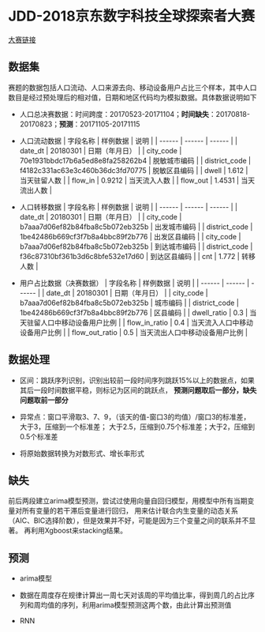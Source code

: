 # JDD-2018京东数字科技全球探索者大赛
[大赛链接](https://jdder.jd.com/index/jddDetail?matchId=3dca1a91ad2a4a6da201f125ede9601a)
## 数据集
赛题的数据包括人口流动、人口来源去向、移动设备用户占比三个样本，其中人口数目是经过预处理后的相对值，日期和地区代码均为模拟数据。具体数据说明如下


- 人口总决赛数据：时间跨度：20170523-20171104；**时间缺失**：20170818-20170823；**预测**：20171105-20171115

- 人口流动数据
| 字段名称 | 	样例数据 | 说明 |
| ------ | ------ | ------ |
| date_dt | 20180301 | 日期（年月日） |
| city_code | 70e1931bbdc17b6a5ed8e8fa258262b4 | 脱敏城市编码 |
| district_code | f4182c331ac63e3c460b36dc3fd70775 | 脱敏区县编码 |
| dwell | 1.612 | 当天驻留人数 |
| flow_in | 0.9212 | 当天流入人数 |
| flow_out | 1.4531 | 当天流出人数 |


- 人口转移数据
| 字段名称 | 	样例数据 | 说明 |
| ------ | ------ | ------ |
| date_dt | 20180301 | 日期（年月日） |
| city_code | b7aaa7d06ef82b84fba8c5b072eb325b | 出发城市编码 |
| district_code | 1be42486b669cf3f7b8a4bbc89f2b776 | 出发区县编码 |
| city_code | b7aaa7d06ef82b84fba8c5b072eb325b | 到达城市编码 |
| district_code | f36c87310bf361b3d6c8bfe532e17d60 | 到达区县编码 |
| cnt | 1.772 | 转移人数 |


- 用户占比数据（决赛数据）
| 字段名称 | 	样例数据 | 说明 |
| ------ | ------ | ------ |
| date_dt | 20180301 | 日期（年月日） |
| city_code | b7aaa7d06ef82b84fba8c5b072eb325b | 城市编码 |
| district_code | 1be42486b669cf3f7b8a4bbc89f2b776 | 区县编码 |
| dwell_ratio | 0.3 | 当天驻留人口中移动设备用户比例 |
| flow_in_ratio | 0.4 | 当天流入人口中移动设备用户比例 |
| flow_out_ratio | 0.5 | 当天流出人口中移动设备用户比例 |

## 数据处理
- 区间：跳跃序列识别，识别出较前一段时间序列跳跃15%以上的数据点，如果其后一段时间数据平稳，则标记为区间的跳跃点，
**预测问题取后一部分，缺失问题取前一部分**


- 异常点：窗口平滑取3、7、9，（该天的值-窗口3的均值）/窗口3的标准差，大于3，压缩到一个标准差；
大于2.5，压缩到0.75个标准差；大于2，压缩到0.5个标准差

- 将原始数据转换为对数形式、增长率形式


## 缺失

前后两段建立arima模型预测，尝试过使用向量自回归模型，用模型中所有当期变量对所有变量的若干滞后变量进行回归，
用来估计联合内生变量的动态关系（AIC、BIC选择阶数），但是效果并不好，可能是因为三个变量之间的联系并不显著。
再利用Xgboost来stacking结果。


## 预测

- arima模型

- 数据在周度存在规律计算出一周七天对该周的平均值比率，得到周几的占比序列和周均值的序列，利用arima模型预测这两个数，由此计算出预测值

- RNN





